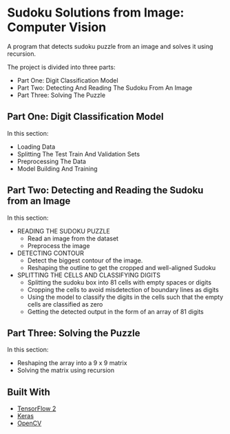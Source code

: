 # Sudoku Solutions from Image: Computer Vision
A program that detects sudoku puzzle from an image and solves it using recursion.

The project is divided into three parts:
  - Part One: Digit Classification Model
  - Part Two: Detecting And Reading The Sudoku From An Image
  - Part Three: Solving The Puzzle

## Part One: Digit Classification Model
In this section:
  - Loading Data
  - Splitting The Test Train And Validation Sets
  - Preprocessing The Data
  - Model Building And Training

## Part Two: Detecting and Reading the Sudoku from an Image
In this section:
- READING THE SUDOKU PUZZLE
  - Read an image from the dataset
  - Preprocess the image
- DETECTING CONTOUR
  - Detect the biggest contour of the image.
  - Reshaping the outline to get the cropped and well-aligned Sudoku
- SPLITTING THE CELLS AND CLASSIFYING DIGITS
  - Splitting the sudoku box into 81 cells with empty spaces or digits
  - Cropping the cells to avoid misdetection of boundary lines as digits
  - Using the model to classify the digits in the cells such that the empty cells are classified as zero
  - Getting the detected output in the form of an array of 81 digits

## Part Three: Solving the Puzzle
In this section:
  - Reshaping the array into a 9 x 9 matrix
  - Solving the matrix using recursion

## Built With
- [TensorFlow 2](https://www.tensorflow.org/)
- [Keras](https://www.tensorflow.org/api_docs/python/tf/keras)
- [OpenCV](https://opencv.org/)

